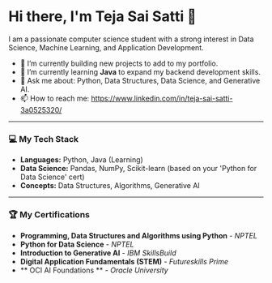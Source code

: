 # Hi there, I'm Teja Sai Satti 👋

I am a passionate computer science student with a strong interest in Data Science, Machine Learning, and Application Development.

- 🔭 I’m currently building new projects to add to my portfolio.
- 🌱 I’m currently learning **Java** to expand my backend development skills.
- 💬 Ask me about: Python, Data Structures, Data Science, and Generative AI.
- 📫 How to reach me: https://www.linkedin.com/in/teja-sai-satti-3a0525320/

---

### 💻 My Tech Stack

- **Languages:** Python, Java (Learning)
- **Data Science:** Pandas, NumPy, Scikit-learn (based on your 'Python for Data Science' cert)
- **Concepts:** Data Structures, Algorithms, Generative AI

---

### 🏆 My Certifications

- **Programming, Data Structures and Algorithms using Python** - *NPTEL*
- **Python for Data Science** - *NPTEL*
- **Introduction to Generative AI** - *IBM SkillsBuild*
- **Digital Application Fundamentals (STEM)** - *Futureskills Prime*
- ** OCI AI Foundations ** - *Oracle University*
